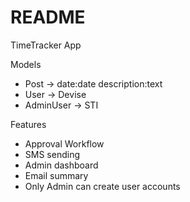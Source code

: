 # README

TimeTracker App

Models

- Post -> date:date description:text
- User -> Devise
- AdminUser -> STI

Features

- Approval Workflow
- SMS sending
- Admin dashboard
- Email summary
- Only Admin can create user accounts

